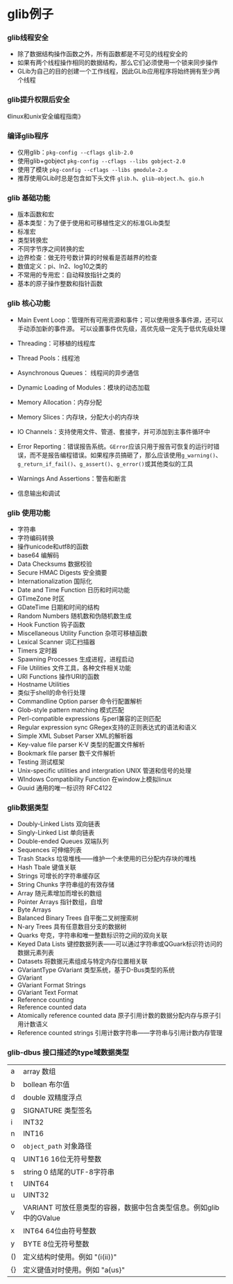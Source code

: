 # glib例子

### glib线程安全

- 除了数据结构操作函数之外，所有函数都是不可见的线程安全的
- 如果有两个线程操作相同的数据结构，那么它们必须使用一个锁来同步操作
- GLib为自己的目的创建一个工作线程，因此GLib应用程序将始终拥有至少两个线程

### glib提升权限后安全

《linux和unix安全编程指南》

### 编译glib程序

- 仅用glib：`pkg-config --cflags glib-2.0`
- 使用glib+gobject `pkg-config --cflags --libs gobject-2.0`
- 使用了模块 `pkg-config --cflags --libs gmodule-2.o`
- 推荐使用GLib时总是包含如下头文件 `glib.h`、`glib-object.h`、`gio.h`

### glib 基础功能

- 版本函数和宏
- 基本类型：为了便于使用和可移植性定义的标准GLib类型
- 标准宏
- 类型转换宏
- 不同字节序之间转换的宏
- 边界检查：做无符号数计算的时候看是否越界的检查
- 数值定义：pi、ln2、log10之类的
- 不常用的专用宏：自动释放指针之类的
- 基本的原子操作整数和指针函数

### glib 核心功能

- Main Event Loop：管理所有可用资源和事件；可以使用很多事件源，还可以手动添加新的事件源。
  可以设置事件优先级，高优先级一定先于低优先级处理

- Threading：可移植的线程库
- Thread Pools：线程池
- Asynchronous Queues： 线程间的异步通信
- Dynamic Loading of Modules：模块的动态加载
- Memory Allocation：内存分配
- Memory Slices：内存块，分配大小的内存块
- IO Channels：支持使用文件、管道、套接字，并可添加到主事件循环中
- Error Reporting：错误报告系统。`GError`应该只用于报告可恢复的运行时错误，而不是报告编程错误。如果程序员搞砸了，那么应该使用`g_warning()`、`g_return_if_fail()`、`g_assert()`、`g_error()`或其他类似的工具
- Warnings And Assertions：警告和断言
- 信息输出和调试

### glib 使用功能

- 字符串
- 字符编码转换
- 操作unicode和utf8的函数
- base64 编解码
- Data Checksums 数据校验
- Secure HMAC Digests 安全摘要
- Internationalization 国际化
- Date and Time Function 日历和时间功能
- GTimeZone 时区
- GDateTime 日期和时间的结构
- Random Numbers 随机数和伪随机数生成
- Hook Function 钩子函数
- Miscellaneous Utility Function 杂项可移植函数
- Lexical Scanner 词汇扫描器
- Timers 定时器
- Spawning Processes 生成进程，进程启动
- File Utilities 文件工具，各种文件相关功能
- URI Functions 操作URI的函数
- Hostname Utilities 
- 类似于shell的命令行处理
- Commandline Option parser 命令行配置解析
- Glob-style pattern matching 模式匹配
- Perl-compatible expressions 与perl兼容的正则匹配
- Regular expression sync GRegex支持的正则表达式的语法和语义
- Simple XML Subset Parser XML的解析器
- Key-value file parser K-V 类型的配置文件解析
- Bookmark file parser 数千文件解析
- Testing 测试框架
- Unix-specific utilities and intergration UNIX 管道和信号的处理
- WIndows Compatibility Function 在window上模拟linux
- Guuid 通用的唯一标识符 RFC4122

### glib数据类型

- Doubly-Linked Lists 双向链表
- Singly-Linked List 单向链表
- Double-ended Queues 双端队列
- Sequences 可伸缩列表
- Trash Stacks 垃圾堆栈——维护一个未使用的已分配内存块的堆栈
- Hash Tbale 键值关联
- Strings 可增长的字符串缓存区
- String Chunks 字符串组的有效存储
- Array 随元素增加而增长的数组
- Pointer Arrays 指针数组，自增
- Byte Arrays
- Balanced Binary Trees 自平衡二叉树搜索树
- N-ary Trees 具有任意数目分支的数据树
- Quarks 夸克，字符串和唯一整数标识符之间的双向关联
- Keyed Data Lists 键控数据列表——可以通过字符串或QGuark标识符访问的数据元素列表
- Datasets 将数据元素组成与特定内存位置相关联
- GVariantType GVariant 类型系统，基于D-Bus类型的系统
- GVariant 
- GVariant Format Strings
- GVariant Text Format
- Reference counting
- Reference counted data
- Atomically reference counted data 原子引用计数的数据分配内存与原子引用计数语义
- Reference counted strings 引用计数字符串——字符串与引用计数内存管理


### glib-dbus 接口描述的type域数据类型

|     |     |
| --- | --- |
| a   | array 数组 |
| b   | bollean 布尔值 |
| d   | double 双精度浮点 |
| g   | SIGNATURE 类型签名 |
| i   | INT32 |
| n   | INT16 |
| o   | `object_path` 对象路径 |
| q   | UINT16 16位无符号整数 |
| s   | string 0 结尾的UTF-8字符串 |
| t   | UINT64 |
| u   | UINT32 |
| v   | VARIANT 可放任意类型的容器，数据中包含类型信息。例如glib中的GValue |
| x   | INT64 64位由符号整数 |
| y   | BYTE 8位无符号整数 |
| ()  | 定义结构时使用。例如 "(i(ii))" |
| {}  | 定义键值对时使用。例如 "a{us}" |
